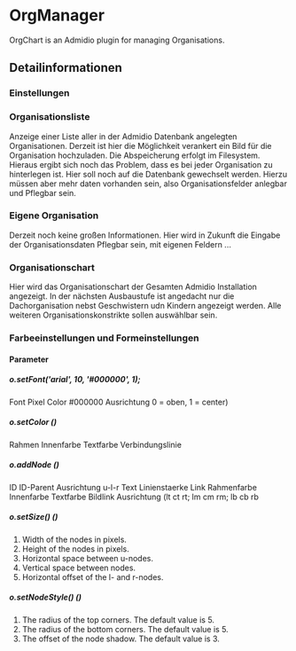 
# OrgManager
OrgChart is an Admidio plugin for managing Organisations.

## Detailinformationen
### Einstellungen

### Organisationsliste

Anzeige einer Liste aller in der Admidio Datenbank angelegten Organisationen. Derzeit ist hier die Möglichkeit verankert ein Bild für die Organisation hochzuladen. Die Abspeicherung erfolgt im Filesystem. Hieraus ergibt sich noch das Problem, dass es bei jeder Organisation zu hinterlegen ist. Hier soll noch auf die Datenbank gewechselt werden. Hierzu müssen aber mehr daten vorhanden sein, also Organisationsfelder anlegbar und Pflegbar sein.

### Eigene Organisation

Derzeit noch keine großen Informationen. Hier wird in Zukunft die Eingabe der Organisationsdaten Pflegbar sein, mit eigenen Feldern ...

### Organisationschart

Hier wird das Organisationschart der Gesamten Admidio Installation angezeigt. In der nächsten Ausbaustufe ist angedacht nur die Dachorganisation nebst Geschwistern udn Kindern angezeigt werden. Alle weiteren Organisationskonstrikte sollen auswählbar sein.

### Farbeeinstellungen und Formeinstellungen

#### Parameter

##### o.setFont('arial', 10, '#000000', 1);
Font
Pixel
Color #000000
Ausrichtung 0 = oben, 1 = center)

##### o.setColor ()
Rahmen
Innenfarbe
Textfarbe
Verbindungslinie

##### o.addNode ()
ID
ID-Parent
Ausrichtung u-l-r
Text
Linienstaerke
Link
Rahmenfarbe
Innenfarbe
Textfarbe
Bildlink
Ausrichtung (lt ct rt; lm cm rm; lb cb rb

##### o.setSize() ()
1. Width of the nodes in pixels. 
2. Height of the nodes in pixels. 
3. Horizontal space between u-nodes. 
4. Vertical space between nodes. 
5. Horizontal offset of the l- and r-nodes. 

##### o.setNodeStyle() ()
1. The radius of the top corners. The default value is 5. 
2. The radius of the bottom corners. The default value is 5. 
3. The offset of the node shadow. The default value is 3. 
